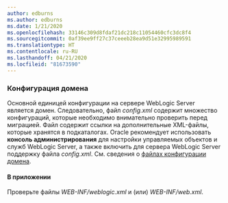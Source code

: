 ```yaml
---
author: edburns
ms.author: edburns
ms.date: 1/21/2020
ms.openlocfilehash: 33146c309d8fdaf21dc218c11054460cfc3dc8f4
ms.sourcegitcommit: 0af39ee9ff27c37ceeeb28ea9d51e32995989591
ms.translationtype: HT
ms.contentlocale: ru-RU
ms.lasthandoff: 04/21/2020
ms.locfileid: "81673590"
---
```

### <a name="domain-configuration"></a>Конфигурация домена

Основной единицей конфигурации на сервере WebLogic Server является домен. Следовательно, файл *config.xml* содержит множество конфигураций, которые необходимо внимательно проверить перед миграцией. Файл содержит ссылки на дополнительные XML-файлы, которые хранятся в подкаталогах. Oracle рекомендует использовать **консоль администрирования** для настройки управляемых объектов и служб WebLogic Server, а также включить для сервера WebLogic Server поддержку файла *config.xml*. См. сведения о [файлах конфигурации домена](https://docs.oracle.com/en/middleware/fusion-middleware/weblogic-server/12.2.1.4/domcf/config_files.html).

#### <a name="inside-your-application"></a>В приложении

Проверьте файлы *WEB-INF/weblogic.xml* и (или) *WEB-INF/web.xml*.
